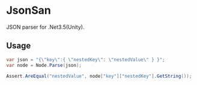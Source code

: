 # JsonSan
JSON parser for .Net3.5(Unity).

## Usage

```cs
var json = "{\"key\":{ \"nestedKey\": \"nestedValue\" } }";
var node = Node.Parse(json);

Assert.AreEqual("nestedValue", node["key"]["nestedKey"].GetString());
```

